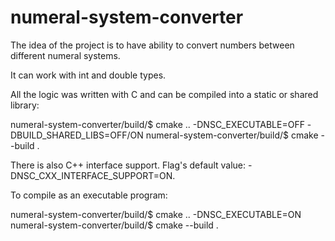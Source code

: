 # numeral-system-converter
The idea of the project is to have ability to convert numbers between different numeral systems.

It can work with int and double types.
  
All the logic was written with C and can be compiled into a static or shared library:

numeral-system-converter/build/$ cmake .. -DNSC_EXECUTABLE=OFF -DBUILD_SHARED_LIBS=OFF/ON
numeral-system-converter/build/$ cmake --build .

There is also C++ interface support. Flag's default value: -DNSC_CXX_INTERFACE_SUPPORT=ON.

To compile as an executable program:

numeral-system-converter/build/$ cmake .. -DNSC_EXECUTABLE=ON
numeral-system-converter/build/$ cmake --build .
